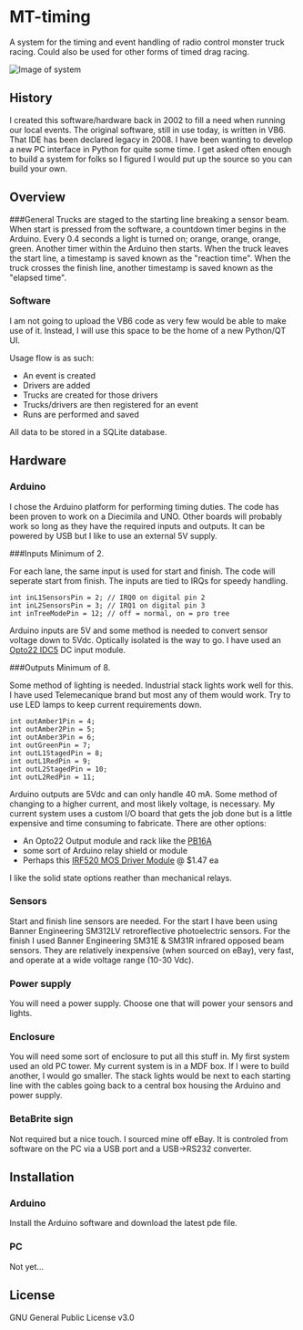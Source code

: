 # MT-timing
A system for the timing and event handling of radio control monster truck racing. Could also be used for other forms of timed drag racing.

![Image of system](http://nrctpa.org/photo_gallery/2014SpringNationals/album/Racing/slides/Image71.jpg)

## History
I created this software/hardware back in 2002 to fill a need when running our local events. The original software, still in use today, is written in VB6. That IDE has been declared legacy in 2008. I have been wanting to develop a new PC interface in Python for quite some time. I get asked often enough to build a system for folks so I figured I would put up the source so you can build your own.

## Overview

###General
Trucks are staged to the starting line breaking a sensor beam. When start is pressed from the software, a countdown timer begins in the Arduino. Every 0.4 seconds a light is turned on; orange, orange, orange, green. Another timer within the Arduino then starts. When the truck leaves the start line, a timestamp is saved known as the "reaction time". When the truck crosses the finish line, another timestamp is saved known as the "elapsed time". 

### Software
I am not going to upload the VB6 code as very few would be able to make use of it. Instead, I will use this space to be the home of a new Python/QT UI.

Usage flow is as such:
- An event is created
- Drivers are added
- Trucks are created for those drivers
- Trucks/drivers are then registered for an event
- Runs are performed and saved

All data to be stored in a SQLite database.

## Hardware

### Arduino
I chose the Arduino platform for performing timing duties. The code has been proven to work on a Diecimila and UNO. Other boards will probably work so long as they have the required inputs and outputs. It can be powered by USB but I like to use an external 5V supply.

###Inputs
Minimum of 2.

For each lane, the same input is used for start and finish. The code will seperate start from finish. The inputs are tied to IRQs for speedy handling.
```
int inL1SensorsPin = 2; // IRQ0 on digital pin 2 
int inL2SensorsPin = 3; // IRQ1 on digital pin 3
int inTreeModePin = 12; // off = normal, on = pro tree
```
Arduino inputs are 5V and some method is needed to convert sensor voltage down to 5Vdc. Optically isolated is the way to go. I have used an [Opto22 IDC5](http://www.opto22.com/site/pr_details.aspx?cid=4&item=IDC5) DC input module.

###Outputs
Minimum of 8.

Some method of lighting is needed. Industrial stack lights work well for this. I have used Telemecanique brand but most any of them would work. Try to use LED lamps to keep current requirements down.
```
int outAmber1Pin = 4;
int outAmber2Pin = 5;
int outAmber3Pin = 6;
int outGreenPin = 7;
int outL1StagedPin = 8;
int outL1RedPin = 9;
int outL2StagedPin = 10;
int outL2RedPin = 11;
```
Arduino outputs are 5Vdc and can only handle 40 mA. Some method of changing to a higher current, and most likely voltage, is necessary. My current system uses a custom I/O board that gets the job done but is a little expensive and time consuming to fabricate. There are other options:
- An Opto22 Output module and rack like the [PB16A](http://www.opto22.com/site/pr_details.aspx?cid=4&item=PB16A)
- some sort of Arduino relay shield or module
- Perhaps this [IRF520 MOS Driver Module](http://www.gearbest.com/sensors/pp_226185.html) @ $1.47 ea

I like the solid state options reather than mechanical relays. 

### Sensors
Start and finish line sensors are needed. For the start I have been using Banner Engineering SM312LV retroreflective photoelectric sensors. For the finish I used Banner Engineering SM31E & SM31R infrared opposed beam sensors. They are relatively inexpensive (when sourced on eBay), very fast, and operate at a wide voltage range (10-30 Vdc).
### Power supply
You will need a power supply. Choose one that will power your sensors and lights.
### Enclosure
You will need some sort of enclosure to put all this stuff in. My first system used an old PC tower. My current system is in a MDF box. If I were to build another, I would go smaller. The stack lights would be next to each starting line with the cables going back to a central box housing the Arduino and power supply.
### BetaBrite sign
Not required but a nice touch. I sourced mine off eBay. It is controled from software on the PC via a USB port and a USB->RS232 converter.

## Installation

### Arduino
Install the Arduino software and download the latest pde file.
### PC
Not yet...


## License
GNU General Public License v3.0
